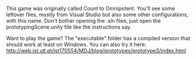 This game was originally called Count to Omnipotent. You'll see some leftover files, mostly from Visual Studio but also some other configurations, with this name. Don't bother opening the .sln files, just open the prototypingScene.unity file like the instructions say.

Want to play the game? The "executable" folder has a compiled version that should work at least on Windows. You can also try it here: http://web.ist.utl.pt/ist170554/MDJ/blog/prototypes/prototype3/index.html